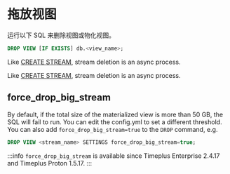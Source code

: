 # 拖放视图

运行以下 SQL 来删除视图或物化视图。

```sql
DROP VIEW [IF EXISTS] db.<view_name>;
```

Like [CREATE STREAM](/proton-create-stream), stream deletion is an async process.

Like [CREATE STREAM](/sql-create-stream), stream deletion is an async process.

## force_drop_big_stream

By default, if the total size of the materialized view is more than 50 GB, the SQL will fail to run. You can edit the config.yml to set a different threshold. You can also add `force_drop_big_stream=true` to the `DROP` command, e.g.

```sql
DROP VIEW <stream_name> SETTINGS force_drop_big_stream=true;
```

:::info
`force_drop_big_stream` is available since Timeplus Enterprise 2.4.17 and Timeplus Proton 1.5.17.
:::
